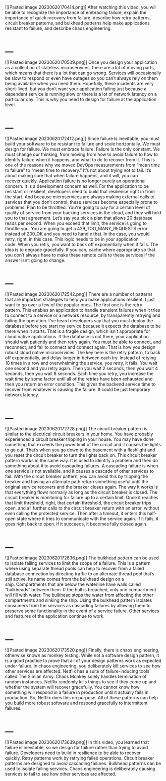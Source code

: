 ![[Pasted image 20230620170414.png]]
After watching this video, you will be able to recognize the importance of embracing failure, explain the importance of quick recovery from failure, describe how retry patterns, circuit breaker patterns, and bulkhead patterns help make applications resistant to failure, and describe chaos engineering.
# __
![[Pasted image 20230620170509.png]]
Once you design your application as a collection of stateless microservices, there are a lot of moving parts, which means that there is a lot that can go wrong. Services will occasionally be slow to respond or even have outages so you can’t always rely on them being available when you need them. Hopefully, these incidents are very short-lived, but you don’t want your application failing just because a dependent service is running slow or there is a lot of network latency on a particular day. This is why you need to design for failure at the application level.
# __
![[Pasted image 20230620172412.png]]
Since failure is inevitable, you must build your software to be resistant to failure and scale horizontally. We must design for failure. We must embrace failure. Failure is the only constant. We must change our thinking, from moving from how to avoid failure to how to identify failure when it happens, and what to do to recover from it. This is one of the reasons why we moved DevOps measurements from “mean time to failure” to “mean time to recovery.” It’s not about trying not to fail. It’s about making sure that when failure happens, and it will, you can recover quickly. Application failure is no longer purely an operational concern. It is a development concern as well. For the application to be resistant or resilient, developers need to build that resilience right in from the start. And because microservices are always making external calls to services that you don’t control, these services become especially prone to problems. Plan to be throttled. You're going to pay for a certain level of quality of service from your backing services in the cloud, and they will hold you to that agreement. Let’s say you pick a plan that allows 20 database reads per second. When you exceed that limit, the service is going to throttle you. You are going to get a 429_TOO_MANY_REQUESTS error instead of 200_OK and you need to handle that. In the case, you would retry, right, in this case. This logic needs to be in your application code. When you retry, you want to back off exponentially when it fails. The idea is to degrade gracefully. If you can, cache where appropriate so that you don’t always have to make these remote calls to these services if the answer isn’t going to change.
# __
![[Pasted image 20230620172542.png]]
There are a number of patterns that are important strategies to help you make applications resilient. I just want to go over a few of the popular ones. The first one is the retry pattern. This enables an application to handle transient failures when it tries to connect to a service or a network resource, by transparently retrying and failing the operation. I've heard developers say that you must deploy the database before you start my service because it expects the database to be there when it starts. That is a fragile design, which isn't appropriate for cloud native applications. If the database is not there, your application should wait patiently and then retry again. You must be able to connect, and reconnect, and fail to connect and connect again. That is how you design robust cloud native microservices. The key here is the retry pattern, to back off exponentially, and delay longer in between each try. Instead of retying 10 times in a row and overwhelming the service, you retry, it fails. You wait one second and you retry again. Then you wait 2 seconds, then you wait 4 seconds, then you wait 8 seconds. Each time you retry, you increase the wait time by some factor until all of the retries have been exhausted and then you return an error condition. This gives the backend service time to recover from whatever is causing the failure. It could be just temporary network latency.
# __
![[Pasted image 20230620172728.png]]
The circuit breaker pattern is similar to the electrical circuit breakers in your home. You have probably experienced a circuit breaker tripping in your house. You may have done something that exceeds the power limit of the circuit and it causes the lights to go out. That’s when you go down to the basement with a flashlight and you reset the circuit breaker to turn the lights back on. This circuit breaker pattern works in the same way. It is used to identify a problem and then do something about it to avoid cascading failures. A cascading failure is when one service is not available, and it causes a cascade of other services to fail. With the circuit breaker pattern, you can avoid this by tripping the breaker and having an alternate path return something useful until the original service recovers and the breaker closes again. The way it works is that everything flows normally as long as the circuit breaker is closed. The circuit breaker is monitoring for failure up to a certain limit. Once it reaches that limit threshold, right, that certain threshold, the circuit breaker trips open, and all further calls to the circuit breaker return with an error, without even calling the protected service. Then after a timeout, it enters this half-open state where it tries to communicate with the service again. If it fails, it goes right back to open. If it succeeds, it becomes fully closed again.
# __
![[Pasted image 20230620172836.png]]
The bulkhead pattern can be used to isolate failing services to limit the scope of a failure. This is a pattern where using separate thread pools can help to recover from a failed database connection by directing traffic to an alternate thread pool that’s still active. Its name comes from the bulkhead design on a ship. Compartments that are below the waterline have walls called “bulkheads” between them. If the hull is breached, only one compartment will fill with water. The bulkhead stops the water from affecting the other compartments and sinking the ship. Using the bulkhead pattern isolates consumers from the services as cascading failures by allowing them to preserve some functionality in the event of a service failure. Other services and features of the application continue to work.
# __
![[Pasted image 20230620173520.png]]
Finally, there is chaos engineering, otherwise known as monkey testing. While not a software design pattern, it is a good practice to prove that all of your design patterns work as expected under failure. In chaos engineering, you deliberately kill services to see how other services are affected. Netflix has a suite of failure-inducing tools called The Simian Army. Chaos Monkey solely handles termination of random instances. Netflix randomly kills things to see if they come up and whether the system will recover gracefully. You cannot know how something will respond in a failure in production until it actually fails in production. So, Netflix does this on purpose. All of these patterns can help you build more robust software and respond gracefully to intermittent failures.
# __
![[Pasted image 20230620173639.png]]
In this video, you learned that failure is inevitable, so we design for failure rather than trying to avoid failure. Developers need to build in resilience to be able to recover quickly. Retry patterns work by retrying failed operations. Circuit breaker patterns are designed to avoid cascading failures. Bulkhead patterns can be used to isolate failing services. Chaos engineering is deliberately causing services to fail to see how other services are affected.